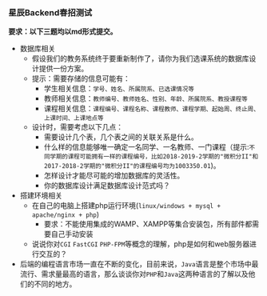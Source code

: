 ### 星辰Backend春招测试

**要求：以下三题均以md形式提交。**



- 数据库相关
  - 假设我们的教务系统终于要重新制作了，请你为我们选课系统的数据库设计提供一份方案。
  - 提示：需要存储的信息可能有：
    - 学生相关信息：`学号、姓名、所属院系、已选课情况等`
    - 教师相关信息：`教师编号、教师姓名、性别、年龄、所属院系、教授课程等`
    - 课程相关信息：`课程编号、课程名称、课程教师、课程学期、起始周、终止周、上课时间、上课地点等`
  - 设计时，需要考虑以下几点：
    - 需要设计几个表，几个表之间的关联关系是什么。
    - 什么样的信息能够唯一确定一名同学、一名教师、一门课程（提示:`不同学期的课程可能拥有一样的课程编号，比如2018-2019-2学期的"微积分II"和2017-2018-2学期的"微积分II"的课程编号均为1003350.01`)。
    - 怎样设计才能尽可能的增加数据库的灵活性。
    - 你的数据库设计满足数据库设计范式吗？
- 搭建环境相关
  - 在自己的电脑上搭建php运行环境(`linux/windows + mysql + apache/nginx + php`)
    - 要求：不能使用集成的WAMP、XAMPP等集合安装包，所有部件都需要自己手动安装
  - 说说你对`CGI` `FastCGI` `PHP-FPM`等概念的理解，php是如何和web服务器进行交互的？
- 后端的编程语言市场一直在不断的变化，目前来说，`Java`语言是整个市场中最流行、需求量最高的语言，那么谈谈你对`PHP`和`Java`这两种语言的了解以及他们的不同的地方。